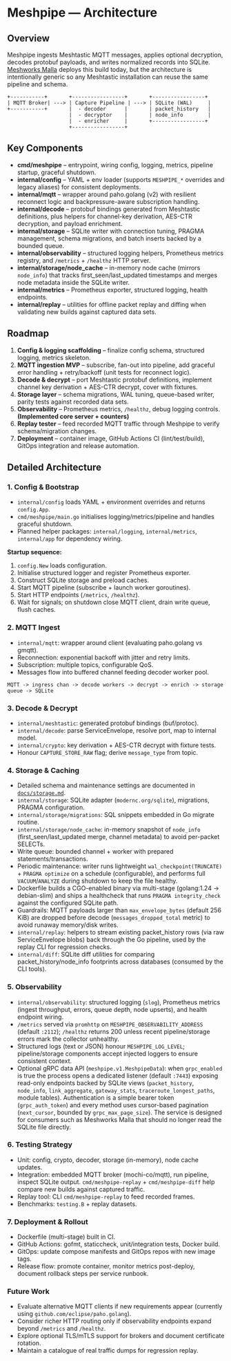 # Meshpipe — Architecture

## Overview
Meshpipe ingests Meshtastic MQTT messages, applies optional decryption, decodes protobuf payloads, and writes normalized records into SQLite. [Meshworks Malla](https://github.com/aminovpavel/meshworks-malla) deploys this build today, but the architecture is intentionally generic so any Meshtastic installation can reuse the same pipeline and schema.

```
+-----------+       +-----------------+       +-----------------+
| MQTT Broker| ---> | Capture Pipeline | ---> | SQLite (WAL)     |
+-----------+       |  - decoder      |       | packet_history   |
                    |  - decryptor    |       | node_info        |
                    |  - enricher     |       +-----------------+
                    +-----------------+
```

## Key Components
- **cmd/meshpipe** – entrypoint, wiring config, logging, metrics, pipeline startup, graceful shutdown.
- **internal/config** – YAML + env loader (supports `MESHPIPE_*` overrides and legacy aliases) for consistent deployments.
- **internal/mqtt** – wrapper around paho.golang (v2) with resilient reconnect logic and backpressure-aware subscription handling.
- **internal/decode** – protobuf bindings generated from Meshtastic definitions, plus helpers for channel-key derivation, AES-CTR decryption, and payload enrichment.
- **internal/storage** – SQLite writer with connection tuning, PRAGMA management, schema migrations, and batch inserts backed by a bounded queue.
- **internal/observability** – structured logging helpers, Prometheus metrics registry, and `/metrics` + `/healthz` HTTP server.
- **internal/storage/node_cache** – in-memory node cache (mirrors `node_info`) that tracks first_seen/last_updated timestamps and merges node metadata inside the SQLite writer.
- **internal/metrics** – Prometheus exporter, structured logging, health endpoints.
- **internal/replay** – utilities for offline packet replay and diffing when validating new builds against captured data sets.

## Roadmap
1. **Config & logging scaffolding** – finalize config schema, structured logging, metrics skeleton.
2. **MQTT ingestion MVP** – subscribe, fan-out into pipeline, add graceful error handling + retry/backoff (unit tests for reconnect logic).
3. **Decode & decrypt** – port Meshtastic protobuf definitions, implement channel key derivation + AES-CTR decrypt, cover with fixtures.
4. **Storage layer** – schema migrations, WAL tuning, queue-based writer, parity tests against recorded data sets.
5. **Observability** – Prometheus metrics, `/healthz`, debug logging controls. **(Implemented core server + counters)**
6. **Replay tester** – feed recorded MQTT traffic through Meshpipe to verify schema/migration changes.
7. **Deployment** – container image, GitHub Actions CI (lint/test/build), GitOps integration and release automation.

## Detailed Architecture

### 1. Config & Bootstrap
- `internal/config` loads YAML + environment overrides and returns `config.App`.
- `cmd/meshpipe/main.go` initialises logging/metrics/pipeline and handles graceful shutdown.
- Planned helper packages: `internal/logging`, `internal/metrics`, `internal/app` for dependency wiring.

**Startup sequence:**
1. `config.New` loads configuration.
2. Initialise structured logger and register Prometheus exporter.
3. Construct SQLite storage and preload caches.
4. Start MQTT pipeline (subscribe + launch worker goroutines).
5. Start HTTP endpoints (`/metrics`, `/healthz`).
6. Wait for signals; on shutdown close MQTT client, drain write queue, flush caches.

### 2. MQTT Ingest
- `internal/mqtt`: wrapper around client (evaluating paho.golang vs gmqtt).
- Reconnection: exponential backoff with jitter and retry limits.
- Subscription: multiple topics, configurable QoS.
- Messages flow into buffered channel feeding decoder worker pool.

```
MQTT -> ingress chan -> decode workers -> decrypt -> enrich -> storage queue -> SQLite
```

### 3. Decode & Decrypt
- `internal/meshtastic`: generated protobuf bindings (buf/protoc).
- `internal/decode`: parse ServiceEnvelope, resolve port, map to internal model.
- `internal/crypto`: key derivation + AES-CTR decrypt with fixture tests.
- Honour `CAPTURE_STORE_RAW` flag; derive `message_type` from topic.

### 4. Storage & Caching
- Detailed schema and maintenance settings are documented in
  [`docs/storage.md`](storage.md).
- `internal/storage`: SQLite adapter (`modernc.org/sqlite`), migrations, PRAGMA configuration.
- `internal/storage/migrations`: SQL snippets embedded in Go migrate routine.
- `internal/storage/node_cache`: in-memory snapshot of `node_info` (first_seen/last_updated merge, channel metadata) to avoid per-packet SELECTs.
- Write queue: bounded channel + worker with prepared statements/transactions.
- Periodic maintenance: writer runs lightweight `wal_checkpoint(TRUNCATE)` + `PRAGMA optimize` on a schedule (configurable), and performs full `VACUUM`/`ANALYZE` during shutdown to keep the file healthy.
- Dockerfile builds a CGO-enabled binary via multi-stage (golang:1.24 → debian-slim) and ships a healthcheck that runs `PRAGMA integrity_check` against the configured SQLite path.
- Guardrails: MQTT payloads larger than `max_envelope_bytes` (default 256 KiB) are dropped before decode (`messages_dropped_total` metric) to avoid runaway memory/disk writes.
- `internal/replay`: helpers to stream existing packet_history rows (via raw ServiceEnvelope blobs) back through the Go pipeline, used by the replay CLI for regression checks.
- `internal/diff`: SQLite diff utilities for comparing packet_history/node_info footprints across databases (consumed by the CLI tools).

### 5. Observability
- `internal/observability`: structured logging (`slog`), Prometheus metrics (ingest throughput, errors, queue depth, node upserts), and health endpoint wiring.
- `/metrics` served via `promhttp` on `MESHPIPE_OBSERVABILITY_ADDRESS` (default `:2112`); `/healthz` returns 200 unless recent pipeline/storage errors mark the collector unhealthy.
- Structured logs (text or JSON) honour `MESHPIPE_LOG_LEVEL`; pipeline/storage components accept injected loggers to ensure consistent context.
- Optional gRPC data API (`meshpipe.v1.MeshpipeData`): when `grpc_enabled` is true the process opens a dedicated listener (default `:7443`) exposing read-only endpoints backed by SQLite views (`packet_history`, `node_info`, `link_aggregate`, `gateway_stats`, `traceroute_longest_paths`, module tables). Authentication is a simple bearer token (`grpc_auth_token`) and every method uses cursor-based pagination (`next_cursor`, bounded by `grpc_max_page_size`). The service is designed for consumers such as Meshworks Malla that should no longer read the SQLite file directly.

### 6. Testing Strategy
- Unit: config, crypto, decoder, storage (in-memory), node cache updates.
- Integration: embedded MQTT broker (mochi-co/mqtt), run pipeline, inspect SQLite output. `cmd/meshpipe-replay` + `cmd/meshpipe-diff` help compare new builds against captured traffic.
- Replay tool: CLI `cmd/meshpipe-replay` to feed recorded frames.
- Benchmarks: `testing.B` + replay datasets.

### 7. Deployment & Rollout
- Dockerfile (multi-stage) built in CI.
- GitHub Actions: gofmt, staticcheck, unit/integration tests, Docker build.
- GitOps: update compose manifests and GitOps repos with new image tags.
- Release flow: promote container, monitor metrics post-deploy, document rollback steps per service runbook.

### Future Work
- Evaluate alternative MQTT clients if new requirements appear (currently using `github.com/eclipse/paho.golang`).
- Consider richer HTTP routing only if observability endpoints expand beyond `/metrics` and `/healthz`.
- Explore optional TLS/mTLS support for brokers and document certificate rotation.
- Maintain a catalogue of real traffic dumps for regression replay.
